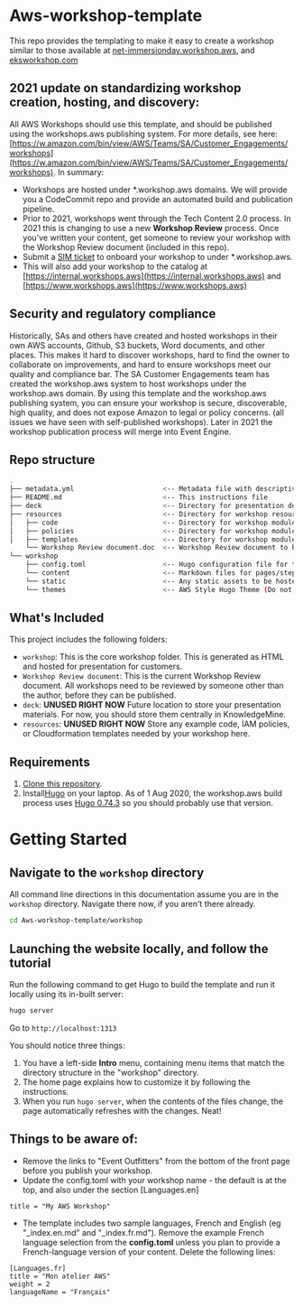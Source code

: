 # Aws-workshop-template

This repo provides the templating to make it easy to create a workshop similar to those available at [net-immersionday.workshop.aws](https://net-immersionday.workshop.aws/), and [eksworkshop.com](https://eksworkshop.com/)


## 2021 update on standardizing workshop creation, hosting, and discovery:

All AWS Workshops should use this template, and should be published using the workshops.aws publishing system. For more details, see here: [https://w.amazon.com/bin/view/AWS/Teams/SA/Customer_Engagements/workshops](https://w.amazon.com/bin/view/AWS/Teams/SA/Customer_Engagements/workshops). In summary:

* Workshops are hosted under *.workshop.aws domains. We will provide you a CodeCommit repo and provide an automated build and publication pipeline.
* Prior to 2021, workshops went through the Tech Content 2.0 process. In 2021 this is changing to use a new **Workshop Review** process. Once you've written your content, get someone to review your workshop with the Workshop Review document (included in this repo).
* Submit a [SIM ticket](https://issues.amazon.com/issues/create?template=fe213816-f990-466a-962c-6f1ffc895167) to onboard your workshop to under *.workshop.aws.
* This will also add your workshop to the catalog at [https://internal.workshops.aws](https://internal.workshops.aws) and [https://www.workshops.aws](https://www.workshops.aws)

## Security and regulatory compliance
Historically, SAs and others have created and hosted workshops in their own AWS accounts, Github, S3 buckets, Word documents, and other places. This makes it hard to discover workshops, hard to find the owner to collaborate on improvements, and hard to ensure workshops meet our quality and compliance bar. The SA Customer Engagements team has created the workshop.aws system to host workshops under the workshop.aws domain. By using this template and the workshop.aws publishing system, you can ensure your workshop is secure, discoverable, high quality, and does not expose Amazon to legal or policy concerns. (all issues we have seen with self-published workshops). Later in 2021 the workshop publication process will merge into Event Engine.


## Repo structure

```bash
.
├── metadata.yml                      <-- Metadata file with descriptive information about the workshop
├── README.md                         <-- This instructions file
├── deck                              <-- Directory for presentation deck (Future use)
├── resources                         <-- Directory for workshop resources (Future use)
│   ├── code                          <-- Directory for workshop modules code
│   ├── policies                      <-- Directory for workshop modules IAM Roles and Policies
│   ├── templates                     <-- Directory for workshop modules CloudFormation templates
    └── Workshop Review document.doc  <-- Workshop Review document to be completed before your workshop is published
└── workshop                          
    ├── config.toml                   <-- Hugo configuration file for the workshop website
    └── content                       <-- Markdown files for pages/steps in workshop
    └── static                        <-- Any static assets to be hosted alongside the workshop (ie. images, scripts, documents, etc)
    └── themes                        <-- AWS Style Hugo Theme (Do not edit!)
```

## What's Included

This project includes the following folders:

* `workshop`: This is the core workshop folder. This is generated as HTML and hosted for presentation for customers.
* `Workshop Review document`: This is the current Workshop Review document. All workshops need to be reviewed by someone other than the author, before they can be published.
* `deck`: **UNUSED RIGHT NOW** Future location to store your presentation materials. For now, you should store them centrally in KnowledgeMine. 
* `resources`:  **UNUSED RIGHT NOW** Store any example code, IAM policies, or Cloudformation templates needed by your workshop here.


## Requirements

1. [Clone this repository](https://help.github.com/articles/fork-a-repo/).
2. Install[Hugo](https://gohugo.io/overview/quickstart/) on your laptop. As of 1 Aug 2020, the workshop.aws build process uses [Hugo 0.74.3](https://github.com/gohugoio/hugo/releases/tag/v0.74.3) so you should probably use that version.


# Getting Started

## Navigate to the `workshop` directory

All command line directions in this documentation assume you are in the `workshop` directory. Navigate there now, if you aren't there already.

```bash
cd Aws-workshop-template/workshop
```

## Launching the website locally, and follow the tutorial

Run the following command to get Hugo to build the template and run it locally using its in-built server:

```bash
hugo server
```

Go to `http://localhost:1313`

You should notice three things:

1. You have a left-side **Intro** menu, containing menu items that match the directory structure in the "workshop" directory.
2. The home page explains how to customize it by following the instructions.
3. When you run `hugo server`, when the contents of the files change, the page automatically refreshes with the changes. Neat!


## Things to be aware of:

* Remove the links to "Event Outfitters" from the bottom of the front page before you publish your workshop.
* Update the config.toml with your workshop name - the default is at the top, and also under the section [Languages.en]
```
title = "My AWS Workshop"
```
* The template includes two sample languages, French and English (eg "_index.en.md" and "_index.fr.md"). Remove the example French language selection from the **config.toml** unless you plan to provide a French-language version of your content. Delete the following lines:
```
[Languages.fr]
title = "Mon atelier AWS"
weight = 2
languageName = "Français"
```